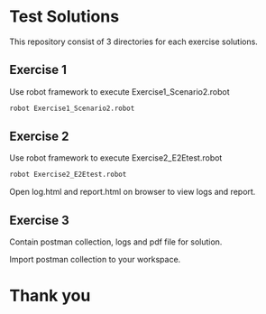 # Test Solutions

This repository consist of 3 directories for each exercise solutions.



## Exercise 1

Use robot framework to execute Exercise1_Scenario2.robot

```bash
robot Exercise1_Scenario2.robot
```

## Exercise 2

Use robot framework to execute Exercise2_E2Etest.robot

```bash
robot Exercise2_E2Etest.robot
```

Open log.html and report.html on browser to view logs and report.

## Exercise 3

Contain postman collection, logs and pdf file for solution.

Import postman collection to your workspace.

# Thank you
